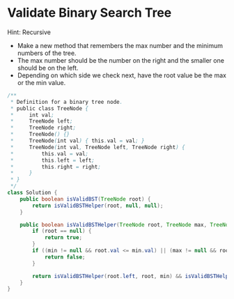 # Validate Binary Search Tree

Hint: Recursive

- Make a new method that remembers the max number and the minimum numbers of the tree.
- The max number should be the number on the right and the smaller one should be on the left.
- Depending on which side we check next, have the root value be the max or the min value.

``` java
/**
 * Definition for a binary tree node.
 * public class TreeNode {
 *     int val;
 *     TreeNode left;
 *     TreeNode right;
 *     TreeNode() {}
 *     TreeNode(int val) { this.val = val; }
 *     TreeNode(int val, TreeNode left, TreeNode right) {
 *         this.val = val;
 *         this.left = left;
 *         this.right = right;
 *     }
 * }
 */
class Solution {
    public boolean isValidBST(TreeNode root) {
        return isValidBSTHelper(root, null, null);
    }

    public boolean isValidBSTHelper(TreeNode root, TreeNode max, TreeNode min) {
        if (root == null) {
            return true;
        }
        if ((min != null && root.val <= min.val) || (max != null && root.val >= max.val)) {
            return false;
        }

        return isValidBSTHelper(root.left, root, min) && isValidBSTHelper(root.right, max, root);
    }
}
